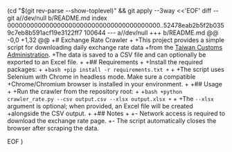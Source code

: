  (cd "$(git rev-parse --show-toplevel)" && git apply --3way <<'EOF' 
diff --git a//dev/null b/README.md
index 0000000000000000000000000000000000000000..52478eab2b5f2b0359c7eb8b591acf19e3122ff7 100644
--- a//dev/null
+++ b/README.md
@@ -0,0 +1,32 @@
+# Exchange Rate Crawler
+
+This project provides a simple script for downloading daily exchange rate data
+from the [Taiwan Customs Administration](https://portal.sw.nat.gov.tw/APGQO/GC331#).
+The data is saved to a CSV file and can optionally be exported to an Excel file.
+
+## Requirements
+
+Install the required packages:
+
+```bash
+pip install -r requirements.txt
+```
+
+The script uses Selenium with Chrome in headless mode. Make sure a compatible
+Chrome/Chromium browser is installed in your environment.
+
+## Usage
+
+Run the crawler from the repository root:
+
+```bash
+python crawler_rate.py --csv output.csv --xlsx output.xlsx
+```
+
+The `--xlsx` argument is optional; when provided, an Excel file will be created
+alongside the CSV output.
+
+## Notes
+
+- Network access is required to download the exchange rate page.
+- The script automatically closes the browser after scraping the data.
 
EOF
)
